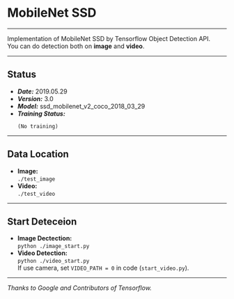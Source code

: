 # MobileNet SSD

---
Implementation of MobileNet SSD by Tensorflow Object Detection API.  
You can do detection both on **image** and **video**.

---
## Status

- ***Date:*** 2019.05.29
- ***Version:*** 3.0
- ***Model:*** ssd_mobilenet_v2_coco_2018_03_29
- ***Training Status:***
    ```
    (No training)
    ```
---
## Data Location

- **Image:**  
`./test_image`  
- **Video:**  
`./test_video`

---
## Start Deteceion

- **Image Dectection:**  
`python ./image_start.py`
- **Video Detection:**  
`python ./video_start.py`  
If use camera, set `VIDEO_PATH = 0` in code (`start_video.py`).

---
*Thanks to Google and Contributors of Tensorflow.*